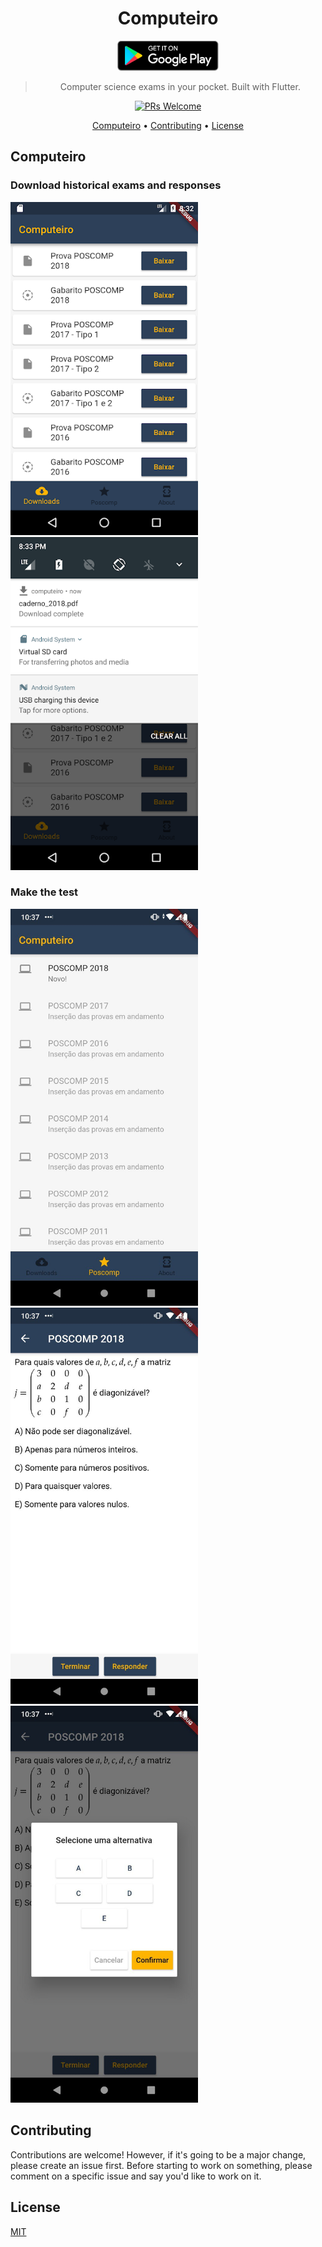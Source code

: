 <div align="center">
<h1> Computeiro </h1>

<div>
    <a href='https://play.google.com/store/apps/details?id=pineapple.tech.computeiro'>
        <img alt='Get it on Google Play' src='readme/google_play.png' height='48px'/>
    </a>
    <!-- <a href=''>
        <img alt='Get it on Apple Store' src='readme/app_store.png' height='48px'/>
    </a> -->
    
> Computer science exams in your pocket. Built with Flutter.

[![PRs Welcome](https://img.shields.io/badge/PRs-welcome-brightgreen.svg?style=flat-square)](http://makeapullrequest.com)

<p align="center">
  <a href="#computeiro">Computeiro</a> •
  <a href="#contributing">Contributing</a> •
  <a href="#license">License</a>
</p>
</div>
</div>

## Computeiro

### Download historical exams and responses

<img style='margin-right: 20px' alt='Computeiro App Available exams' src='readme/available_exams.webp' width='300px'/>

<img alt='Computeiro App Downloaded exams' src='readme/downloaded_files.webp' width='300px'/>

### Make the test

<img style='margin-right: 20px' alt='Computeiro App Available exams' src='readme/available_exams_do.jpeg' width='300px'/>

<img style='margin-right: 20px' alt='Computeiro App Available exams' src='readme/question.jpeg' width='300px'/>

<img alt='Computeiro App Downloaded exams' src='readme/select_alt.jpeg' width='300px'/>

## Contributing

Contributions are welcome!
However, if it's going to be a major change, please create an issue first.
Before starting to work on something, please comment on a specific issue and say you'd like to work on it.

## License

[MIT](https://tldrlegal.com/license/mit-license)

<!-- ## Support -->
